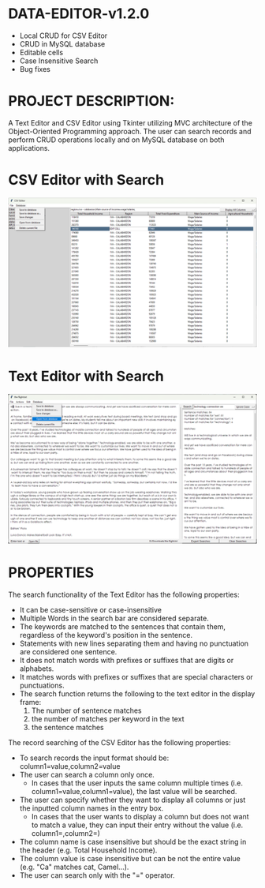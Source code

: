 # DATA-EDITOR-v1.2.0
* Local CRUD for CSV Editor
* CRUD in MySQL database
* Editable cells
* Case Insensitive Search
* Bug fixes

# PROJECT DESCRIPTION:

A Text Editor and CSV Editor using Tkinter utilizing MVC architecture of the Object-Oriented Programming approach. The user can search records and perform CRUD operations locally and on MySQL database on both applications. 

# CSV Editor with Search
![CSV Viewer](https://github.com/johanncatalla/DATA-EDITOR/blob/main/images/csv-1.png)

# Text Editor with Search
![Text Editor](https://github.com/johanncatalla/DATA-EDITOR/blob/main/images/txt-1.png)

# PROPERTIES
The search functionality of the Text Editor has the following properties:
* It can be case-sensitive or case-insensitive
* Multiple Words in the search bar are considered separate.
* The keywords are matched to the sentences that contain them, regardless of the keyword's position in the sentence.
* Statements with new lines separating them and having no punctuation are considered one sentence.
* It does not match words with prefixes or suffixes that are digits or alphabets. 
* It matches words with prefixes or suffixes that are special characters or punctuations.
* The search function returns the following to the text editor in the display frame:
    1. The number of sentence matches
    2. the number of matches per keyword in the text
    3. the sentence matches

The record searching of the CSV Editor has the following properties:
* To search records the input format should be: column1=value,column2=value
* The user can search a column only once.
    * In cases that the user inputs the same column multiple times (i.e. column1=value,column1=value), the last value will be searched.
* The user can specify whether they want to display all columns or just the inputted column names in the entry box.
    * In cases that the user wants to display a column but does not want to match a value, they can input their entry without the value (i.e. column1=,column2=)
* The column name is case insensitive but should be the exact string in the header (e.g. Total Household Income).
* The column value is case insensitive but can be not the entire value (e.g. "Ca" matches cat, Camel...).
* The user can search only with the "=" operator. 

